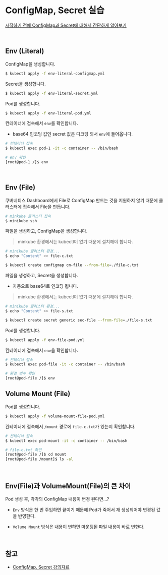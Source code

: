# ConfigMap, Secret 실습

[시작하기 전에 ConfigMap과 Secret에 대해서 간단하게 알아보기](https://github.com/bestdevhyo1225/dev-log/blob/master/Kubernetes/ConfigMap_Secret.md)

<br>

## Env (Literal)

ConfigMap을 생성합니다.

```zsh
$ kubectl apply -f env-literal-configmap.yml
```

Secret을 생성합니다.

```zsh
$ kubectl apply -f env-literal-secret.yml
```

Pod를 생성합니다.

```zsh
$ kubectl apply -f env-literal-pod.yml
```

컨테이너에 접속해서 `env`를 확인합니다.

- base64 인코딩 값인 secret 값은 디코딩 되서 `env`에 들어옵니다.

```zsh
# 컨테이너 접속
$ kubectl exec pod-1 -it -c container -- /bin/bash

# env 확인
[root@pod-1 /]$ env
```

<br>

## Env (File)

쿠버네티스 Dashboard에서 File로 ConfigMap 만드는 것을 지원하지 않기 때문에 클러스터에 접속해서 File을 만듭니다.

```zsh
# minkube 클러스터 접속
$ minikube ssh
```

파일을 생성하고, ConfigMap을 생성합니다.

> minkube 환경에서는 kubectl이 없기 때문에 설치해야 합니다.

```zsh
# minikube 클러스터 환경...
$ echo "Content" >> file-c.txt

$ kubectl create configmap cm-file --from-file=./file-c.txt
```

파일을 생성하고, Secret을 생성합니다.

- 자동으로 base64로 인코딩 됩니다.

> minkube 환경에서는 kubectl이 없기 때문에 설치해야 합니다.

```zsh
# minikube 클러스터 환경...
$ echo "Content" >> file-s.txt

$ kubectl create secret generic sec-file --from-file=./file-s.txt
```

Pod를 생성합니다.

```zsh
$ kubectl apply -f env-file-pod.yml
```

컨테이너에 접속해서 `env`을 확인합니다.

```zsh
# 컨테이너 접속
$ kubectl exec pod-file -it -c container -- /bin/bash

# 환경 변수 확인
[root@pod-file /]$ env
```

## Volume Mount (File)

Pod를 생성합니다.

```zsh
$ kubectl apply -f volume-mount-file-pod.yml
```

컨테이너에 접속해서 `/mount` 경로에 `file-c.txt`가 있는지 확인합니다.

```zsh
# 컨테이너 접속
$ kubectl exec pod-mount -it -c container -- /bin/bash

# file-c.txt 확인
[root@pod-file /]$ cd mount
[root@pod-file /mount]$ ls -al
```

<br>

## Env(File)과 VolumeMount(File)의 큰 차이

Pod 생성 후, 각각의 ConfigMap 내용이 변경 된다면...?

- `Env` 방식은 한 번 주입하면 끝이기 때문에 Pod가 죽어서 재 생성되어야 변경된 값을 반영한다.

- `Volume Mount` 방식은 내용이 변하면 마운팅된 파일 내용이 바로 변한다.

<br>

## 참고

- [ConfigMap, Secret 강의자료](https://kubetm.github.io/practice/beginner/object-configmap_secret/)

